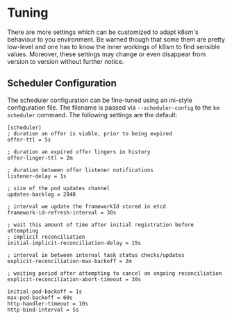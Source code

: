 # Tuning

There are more settings which can be customized to adapt k8sm's behaviour to you environment. Be warned though that some them are pretty low-level and one has to know the inner workings of k8sm to find sensible values. Moreover, these
settings may change or even disappear from version to version without further notice.

## Scheduler Configuration

The scheduler configuration can be fine-tuned using an ini-style configuration file. The filename is passed via `--scheduler-config` to the `km scheduler` command. The following settings are the default:

```
[scheduler]
; duration an offer is viable, prior to being expired
offer-ttl = 5s

; duration an expired offer lingers in history
offer-linger-ttl = 2m

; duration between offer listener notifications
listener-delay = 1s

; size of the pod updates channel
updates-backlog = 2048

; interval we update the frameworkId stored in etcd
framework-id-refresh-interval = 30s

; wait this amount of time after initial registration before attempting
; implicit reconciliation
initial-implicit-reconciliation-delay = 15s

; interval in between internal task status checks/updates
explicit-reconciliation-max-backoff = 2m

; waiting period after attempting to cancel an ongoing reconciliation
explicit-reconciliation-abort-timeout = 30s

initial-pod-backoff = 1s
max-pod-backoff = 60s
http-handler-timeout = 10s
http-bind-interval = 5s
```
